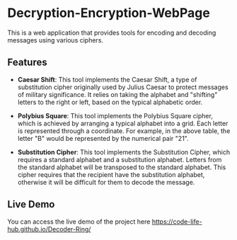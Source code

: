 # Decryption-Encryption-WebPage

This is a web application that provides tools for encoding and decoding messages using various ciphers. 

## Features

- **Caesar Shift**: This tool implements the Caesar Shift, a type of substitution cipher originally used by Julius Caesar to protect messages of military significance. It relies on taking the alphabet and "shifting" letters to the right or left, based on the typical alphabetic order.

- **Polybius Square**: This tool implements the Polybius Square cipher, which is achieved by arranging a typical alphabet into a grid. Each letter is represented through a coordinate. For example, in the above table, the letter "B" would be represented by the numerical pair "21".

- **Substitution Cipher**: This tool implements the Substitution Cipher, which requires a standard alphabet and a substitution alphabet. Letters from the standard alphabet will be transposed to the standard alphabet. This cipher requires that the recipient have the substitution alphabet, otherwise it will be difficult for them to decode the message.

## Live Demo

You can access the live demo of the project here https://code-life-hub.github.io/Decoder-Ring/
